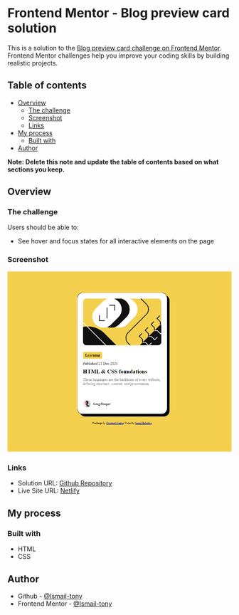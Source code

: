 # Frontend Mentor - Blog preview card solution

This is a solution to the [Blog preview card challenge on Frontend Mentor](https://www.frontendmentor.io/challenges/blog-preview-card-ckPaj01IcS). Frontend Mentor challenges help you improve your coding skills by building realistic projects.

## Table of contents

- [Overview](#overview)
  - [The challenge](#the-challenge)
  - [Screenshot](#screenshot)
  - [Links](#links)
- [My process](#my-process)
  - [Built with](#built-with)
- [Author](#author)

**Note: Delete this note and update the table of contents based on what sections you keep.**

## Overview

### The challenge

Users should be able to:

- See hover and focus states for all interactive elements on the page

### Screenshot

![](./assets/images/cardpreview.png)

### Links

- Solution URL: [Github Repository](https://github.com/Ismail-tony/blogPreviewCard)
- Live Site URL: [Netlify](https://ismail-tony-blogpreviewcard.netlify.app/)

## My process

### Built with

- HTML
- CSS

## Author

- Github - [@Ismail-tony](https://github.com/Ismail-tony)
- Frontend Mentor - [@Ismail-tony](https://www.frontendmentor.io/profile/Ismail-tony)
